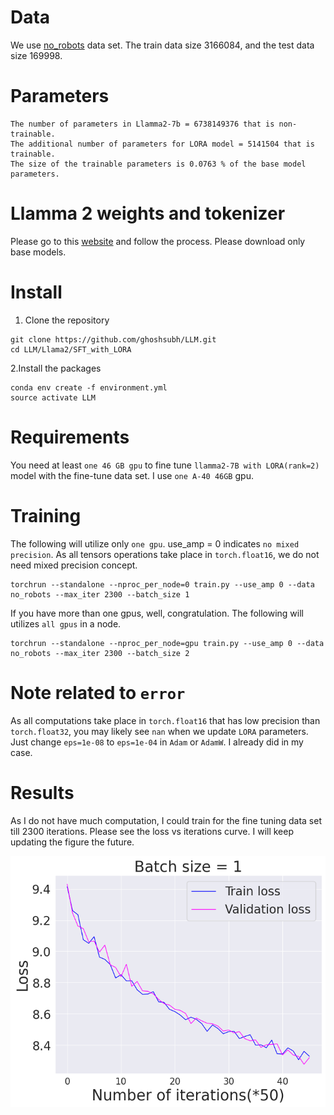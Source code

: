 # Data
We use  [no_robots](https://huggingface.co/datasets/HuggingFaceH4/no_robots) data set. The train data size 3166084, and the test data size 169998. 

# Parameters
```
The number of parameters in Llamma2-7b = 6738149376 that is non-trainable.
The additional number of parameters for LORA model = 5141504 that is trainable.
The size of the trainable parameters is 0.0763 % of the base model parameters.

```

# Llamma 2 weights and tokenizer
Please go to this [website](https://ai.meta.com/llama/) and follow the process. Please download only base models.


# Install
1. Clone the repository
```
git clone https://github.com/ghoshsubh/LLM.git
cd LLM/Llama2/SFT_with_LORA

```
2.Install the packages
```
conda env create -f environment.yml
source activate LLM
```


# Requirements
You need at least `one 46 GB gpu` to fine tune `llamma2-7B with LORA(rank=2)` model with the fine-tune data set. I use `one A-40 46GB` gpu.

# Training
The following will utilize only `one gpu`. use_amp = 0 indicates `no mixed precision`. As all tensors operations take place in `torch.float16`, we do not need mixed precision concept. 
```
torchrun --standalone --nproc_per_node=0 train.py --use_amp 0 --data no_robots --max_iter 2300 --batch_size 1

```
If you have more than one gpus, well, congratulation. The following will utilizes `all gpus` in a node.  
```
torchrun --standalone --nproc_per_node=gpu train.py --use_amp 0 --data no_robots --max_iter 2300 --batch_size 2

```
# Note related to `error`
As all computations take place in `torch.float16` that has low precision than `torch.float32`, you may likely see `nan` when we update `LORA` parameters. Just change `eps=1e-08` to `eps=1e-04` in `Adam` or `AdamW`. I already did in my case. 

# Results

As I do not have much computation, I could train for the fine tuning data set till 2300 iterations. Please see the loss vs iterations curve. I will keep updating the figure the future.

![image](Results/losses_BS_1.png)

